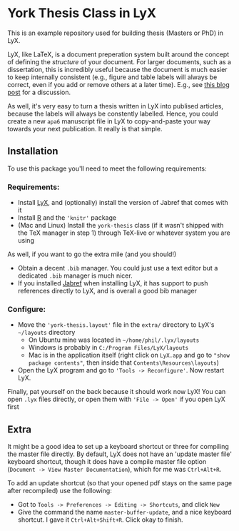 York Thesis Class in LyX
========================

This is an example repository used for building thesis (Masters or PhD) in LyX.

LyX, like LaTeX, is a document preperation system built around the concept of defining the
*structure* of your document. For larger documents, such as a dissertation, this is
incredibly useful because the document is much easier to keep internally consistent
(e.g., figure and table labels will always be correct, even if you add or remove others 
at a later time). E.g., see 
[this blog post](https://amrys.wordpress.com/2013/01/16/why-your-should-latex-your-dissertation-or-why-you-dont-have-to-write-your-dissertation-in-word/) for a discussion. 

As well, it's very easy to turn a thesis written in LyX into publised articles, 
because the labels will always be constently labelled. Hence, you could create a 
new `apa6` manuscript file in LyX to copy-and-paste your way 
towards your next publication. It really is that simple.

Installation
------------------------

To use this package you'll need to meet the following requirements:

### Requirements: 

- Install [LyX](http://www.lyx.org/), and (optionally) install the version
  of Jabref that comes with it
- Install [R](http://www.r-project.org/) and the `'knitr'` package 
- (Mac and Linux) Install the `york-thesis` class (if it wasn't shipped with
  the TeX manager in step 1) through TeX-live or whatever system you are using

As well, if you want to go the extra mile (and you should!)

- Obtain a decent `.bib` manager. You could just use
  a text editor but a dedicated `.bib` manager is much nicer. 
- If you installed [Jabref](http://jabref.sourceforge.net/) when installing LyX, 
  it has support to push references directly to LyX, and is overall a good bib manager

### Configure:

- Move the `'york-thesis.layout'` file in the `extra/` directory 
   to LyX's `~/layouts` directory 
     - On Ubuntu mine was located in `~/home/phil/.lyx/layouts`
     - Windows is probably in `C:/Program Files/LyX/layouts`
     - Mac is in the application itself (right click on `LyX.app` and go to
       `"show package contents"`, then inside that `Contents\Resources\layouts`)
- Open the LyX program and go to `'Tools -> Reconfigure'`. Now restart LyX.

Finally, pat yourself on the back because it should work now LyX! You can open `.lyx` files 
directly, or open them with `'File -> Open'` if you open LyX first


Extra
-----------------------

It might be a good idea to set up a keyboard shortcut or three for compiling the master file directly.
By default, LyX does not have an 'update master file' keyboard shortcut, though it does have a 
compile master file option (`Document -> View Master Documentation`), which for me was `Ctrl+Alt+R`. 

To add an update shortcut (so that your opened pdf stays on the same page after recompiled) use the 
following:

- Got to `Tools -> Preferences -> Editing -> Shortcuts`, and click `New`
- Give the command the name `master-buffer-update`, and a nice keyboard shortcut. 
  I gave it `Ctrl+Alt+Shift+R`. Click okay to finish.


